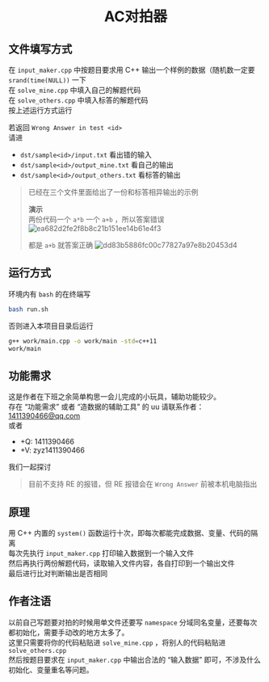 <h1 align="center">AC对拍器</h1>

## 文件填写方式

在 `input_maker.cpp` 中按题目要求用 C++ 输出一个样例的数据（随机数一定要 `srand(time(NULL))` 一下    
在 `solve_mine.cpp` 中填入自己的解题代码  
在 `solve_others.cpp` 中填入标答的解题代码  
按上述运行方式运行  

若返回 `Wrong Answer in test <id>`  
请进 
- `dst/sample<id>/input.txt` 看出错的输入  
- `dst/sample<id>/output_mine.txt` 看自己的输出  
- `dst/sample<id>/output_others.txt` 看标答的输出  

> 已经在三个文件里面给出了一份和标答相异输出的示例
>
> **演示**  
> 两份代码一个 `a*b` 一个 `a+b` ，所以答案错误 
> ![ea682d2fe2f8b8c21b151ee14b61e4f3](https://cr-demo-blog-1308117710.cos.ap-nanjing.myqcloud.com/chivas-regal/ea682d2fe2f8b8c21b151ee14b61e4f3.png)
>
> 都是 `a+b` 就答案正确
> ![dd83b5886fc00c77827a97e8b20453d4](https://cr-demo-blog-1308117710.cos.ap-nanjing.myqcloud.com/chivas-regal/dd83b5886fc00c77827a97e8b20453d4.png)

## 运行方式

环境内有 `bash` 的在终端写   

```sh
bash run.sh
```

否则进入本项目目录后运行  

```sh
g++ work/main.cpp -o work/main -std=c++11
work/main
```

## 功能需求

这是作者在下班之余简单构思一会儿完成的小玩具，辅助功能较少。  
存在 “功能需求” 或者 “造数据的辅助工具” 的 uu 请联系作者：1411390466@qq.com  
或者 
- +Q: 1411390466
- +V: zyz1411390466  

我们一起探讨  
  
> 目前不支持 RE 的报错，但 RE 报错会在 `Wrong Answer` 前被本机电脑指出

## 原理

用 C++ 内置的 `system()` 函数运行十次，即每次都能完成数据、变量、代码的隔离    
每次先执行 `input_maker.cpp` 打印输入数据到一个输入文件    
然后再执行两份解题代码，读取输入文件内容，各自打印到一个输出文件  
最后进行比对判断输出是否相同  
  
## 作者注语

以前自己写题要对拍的时候用单文件还要写 `namespace` 分域同名变量，还要每次都初始化，需要手动改的地方太多了。  
这里只需要将你的代码粘贴进 `solve_mine.cpp` ，将别人的代码粘贴进 `solve_others.cpp`  
然后按题目要求在 `input_maker.cpp` 中输出合法的 “输入数据” 即可，不涉及什么初始化、变量重名等问题。